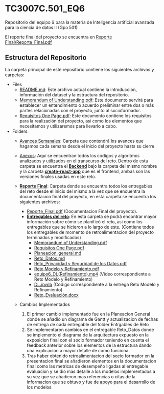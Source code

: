 # TC3007C.501_EQ6
Repositorio del equipo 6 para la materia de Inteligencia artificial avanzada para la ciencia de datos II (Gpo 501)

El reporte final del proyecto se encuentra en [Reporte Final/Reporte_Final.pdf](./Reporte%20Final/Reporte_Final.pdf)

## Estructura del Repositorio 
La carpeta principal de este repositorio contiene los siguientes archivos y carpetas:

- Files
   - [README.md](./README.md): Este archivo actual contiene la introducción, información del dataset y la estructura del repositorio.
   - [Memorandum of Understanding.pdf](./Memorandum%20of%20Understanding.pdf): Este documento servirá para establecer un entendimiento o acuerdo preliminar entre dos o más partes relacionadas con el proyecto, junto al socioformador.
   - [Requisitos One Page.pdf](./Requisitos%20One%20Page.pdf): Este documento contiene los requisitos para la realización del proyecto, así como los elementos que necesitamos y utilizaremos para llevarlo a cabo.
- Folders
   - [Avances Semanales](./Avances%20Semanales): Carpeta que contendrá los avances que hagamos cada semana desde el inicio del proyecto hasta su cierre.
   - [Anexos](./Anexos): Aquí se encuentran todos los códigos y algoritmos analizados y utilizados en el transcurso del reto. Dentro de esta carpeta se encuentra el [**Backend**](./Anexos/backend/) bajo la carpeta del mismo nombre y la carpeta [**create-react-app**](./Anexos/create-react-app/) que es el frontend, ambas son las versiones finales usadas en este reto.

   - [**Reporte Final**](./Reporte%20Final/): Carpeta donde se encuentra todos los entregables del reto desde el inicio del mismo a la vez que se encuentra la documentacion final del proyecto, en esta carpeta se encuentra los siguientes archivos:
      - [Reporte_Final.pdf](./Reporte%20Final/Reporte_Final.pdf) (Documentacion Final del proyecto).
       - [**Entregables del reto**](./Reporte%20Final/Entregables%20del%20Reto/): En esta carpeta se podrá encontrar mayor información sobre cómo se planificó el reto, asi como los entregables que se hicieron a lo largo de este. (Contiene todos los entregables de momento de retroalimentacion del proyecto terminados y modificados)
          - [Memorandum of Understanding.pdf](./Reporte%20Final/Entregables%20del%20Reto/Memorandum%20of%20Understanding.pdf)
          - [Requisitos One Page.pdf](./Reporte%20Final/Entregables%20del%20Reto/Requisitos%20One%20Page.pdf)
          - [Planeacion_general.md](./Reporte%20Final/Entregables%20del%20Reto/Planeacion_general.md)
          - [Reto_Datos.md](./Reporte%20Final/Entregables%20del%20Reto/Reto_Datos.md)
          - [Reto_Privacidad y Seguridad de los Datos.pdf](./Reporte%20Final/Entregables%20del%20Reto/Reto_Privacidad%20y%20Seguridad%20de%20los%20Datos.pdf)
          - [Reto Modelo y Refinamiento.pdf](./Reporte%20Final/Entregables%20del%20Reto/Reto%20Modelo%20y%20Refinamiento.pdf)
          - [equipo6_DL(Refinamiento).mp4](./Reporte%20Final/Entregables%20del%20Reto/equipo6_DL%28Refinamiento%29.mp4) (Video correspondiente a Reto Modelo y Refinamiento)
          - [DL.ipynb](./Reporte%20Final/Entregables%20del%20Reto/DL.ipynb) (Codigo correspondiente a la entrega Reto Modelo y Refinamiento)
          - [Reto_Evaluación.docx](./Reporte%20Final/Entregables%20del%20Reto/Reto_Evaluación.docx)

    - Cambios Implementados
       1. El primer cambio implementado fue en la Planeacion General donde se añadio un diagrama de Gantt y actualizacion de fechas de entrega de cada entregable  del folder Entrgables de Reto
       2. Se implementaron cambios en el entregable Reto_Datos donde se implemento el diagrama de la arquitectura expuesto en la exposicion final con el socio formador teniendo en cuenta el feedback anterior sobre los elementos de la estructura dando una explicacion a mayor detalle de como funciona.
       3. Tras haber obtenido retroalimentacion del socio formador en la presentacion final se añadieron elementos en la documentacion final como las metricas de desempeño ligadas al entregable evaluacion y se dio mas detalle a los modelos implementados a su vez que se añadieron mas referencias o citas de la informacion que se obtuvo y fue de apoyo para el desarrollo de los modelos
